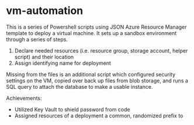 # vm-automation

This is a series of Powershell scripts using JSON Azure Resource Manager template to deploy a virtual machine. 
It sets up a sandbox environment through a series of steps.

  1. Declare needed resources (i.e. resource group, storage account, helper script) and their location
  2. Assign identifying name for deployment
  
Missing from the files is an additional script which configured security settings on the VM, copied over back up files from blob storage, and runs a SQL query to attach the database to make a usable instance. 

Achievements: 
  - Utilized Key Vault to shield password from code
  - Assigned resources of a deployment a common, randomized prefix to 
